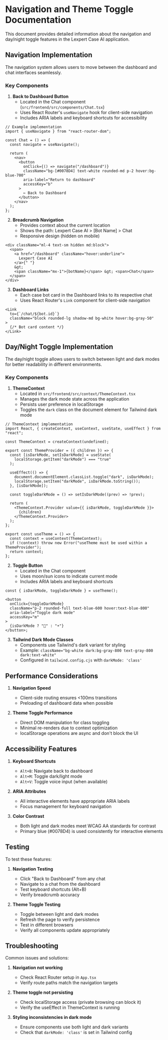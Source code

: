 # Navigation and Theme Toggle Documentation

This document provides detailed information about the navigation and day/night toggle features in the Lexpert Case AI application.

## Navigation Implementation

The navigation system allows users to move between the dashboard and chat interfaces seamlessly.

### Key Components

1. **Back to Dashboard Button**
   - Located in the Chat component (`src/frontend/src/components/Chat.tsx`)
   - Uses React Router's `useNavigate` hook for client-side navigation
   - Includes ARIA labels and keyboard shortcuts for accessibility

```tsx
// Example implementation
import { useNavigate } from "react-router-dom";

const Chat = () => {
  const navigate = useNavigate();

  return (
    <nav>
      <button
        onClick={() => navigate("/dashboard")}
        className="bg-[#0078D4] text-white rounded-md p-2 hover:bg-blue-700"
        aria-label="Return to dashboard"
        accessKey="b"
      >
        ← Back to Dashboard
      </button>
    </nav>
  );
};
```

2. **Breadcrumb Navigation**
   - Provides context about the current location
   - Shows the path: Lexpert Case AI > [Bot Name] > Chat
   - Responsive design (hidden on mobile)

```tsx
<div className="ml-4 text-sm hidden md:block">
  <span>
    <a href="/dashboard" className="hover:underline">
      Lexpert Case AI
    </a>{" "}
    &gt;
    <span className="mx-1">{botName}</span> &gt; <span>Chat</span>
  </span>
</div>
```

3. **Dashboard Links**
   - Each case bot card in the Dashboard links to its respective chat
   - Uses React Router's `Link` component for client-side navigation

```tsx
<Link
  to={`/chat/${bot.id}`}
  className="block rounded-lg shadow-md bg-white hover:bg-gray-50"
>
  {/* Bot card content */}
</Link>
```

## Day/Night Toggle Implementation

The day/night toggle allows users to switch between light and dark modes for better readability in different environments.

### Key Components

1. **ThemeContext**
   - Located in `src/frontend/src/context/ThemeContext.tsx`
   - Manages the dark mode state across the application
   - Persists user preference in localStorage
   - Toggles the `dark` class on the document element for Tailwind dark mode

```tsx
// ThemeContext implementation
import React, { createContext, useContext, useState, useEffect } from "react";

const ThemeContext = createContext(undefined);

export const ThemeProvider = ({ children }) => {
  const [isDarkMode, setIsDarkMode] = useState(
    localStorage.getItem("darkMode") === "true"
  );

  useEffect(() => {
    document.documentElement.classList.toggle("dark", isDarkMode);
    localStorage.setItem("darkMode", isDarkMode.toString());
  }, [isDarkMode]);

  const toggleDarkMode = () => setIsDarkMode((prev) => !prev);

  return (
    <ThemeContext.Provider value={{ isDarkMode, toggleDarkMode }}>
      {children}
    </ThemeContext.Provider>
  );
};

export const useTheme = () => {
  const context = useContext(ThemeContext);
  if (!context) throw new Error("useTheme must be used within a ThemeProvider");
  return context;
};
```

2. **Toggle Button**
   - Located in the Chat component
   - Uses moon/sun icons to indicate current mode
   - Includes ARIA labels and keyboard shortcuts

```tsx
const { isDarkMode, toggleDarkMode } = useTheme();

<button
  onClick={toggleDarkMode}
  className="p-2 rounded-full text-blue-600 hover:text-blue-800"
  aria-label="Toggle dark mode"
  accessKey="m"
>
  {isDarkMode ? "🌙" : "☀️"}
</button>;
```

3. **Tailwind Dark Mode Classes**
   - Components use Tailwind's dark variant for styling
   - Example: `className="bg-white dark:bg-gray-800 text-gray-800 dark:text-white"`
   - Configured in `tailwind.config.cjs` with `darkMode: 'class'`

## Performance Considerations

1. **Navigation Speed**

   - Client-side routing ensures <100ms transitions
   - Preloading of dashboard data when possible

2. **Theme Toggle Performance**
   - Direct DOM manipulation for class toggling
   - Minimal re-renders due to context optimization
   - localStorage operations are async and don't block the UI

## Accessibility Features

1. **Keyboard Shortcuts**

   - `Alt+B`: Navigate back to dashboard
   - `Alt+M`: Toggle dark/light mode
   - `Alt+V`: Toggle voice input (when available)

2. **ARIA Attributes**

   - All interactive elements have appropriate ARIA labels
   - Focus management for keyboard navigation

3. **Color Contrast**
   - Both light and dark modes meet WCAG AA standards for contrast
   - Primary blue (#0078D4) is used consistently for interactive elements

## Testing

To test these features:

1. **Navigation Testing**

   - Click "Back to Dashboard" from any chat
   - Navigate to a chat from the dashboard
   - Test keyboard shortcuts (Alt+B)
   - Verify breadcrumb accuracy

2. **Theme Toggle Testing**
   - Toggle between light and dark modes
   - Refresh the page to verify persistence
   - Test in different browsers
   - Verify all components update appropriately

## Troubleshooting

Common issues and solutions:

1. **Navigation not working**

   - Check React Router setup in `App.tsx`
   - Verify route paths match the navigation targets

2. **Theme toggle not persisting**

   - Check localStorage access (private browsing can block it)
   - Verify the useEffect in ThemeContext is running

3. **Styling inconsistencies in dark mode**
   - Ensure components use both light and dark variants
   - Check that `darkMode: 'class'` is set in Tailwind config
